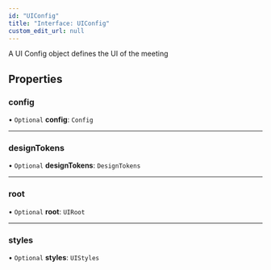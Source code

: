 ```yaml
---
id: "UIConfig"
title: "Interface: UIConfig"
custom_edit_url: null
---
```


A UI Config object defines the UI of the meeting

## Properties

### config

• `Optional` **config**: `Config`

___

### designTokens

• `Optional` **designTokens**: `DesignTokens`

___

### root

• `Optional` **root**: `UIRoot`

___

### styles

• `Optional` **styles**: `UIStyles`
